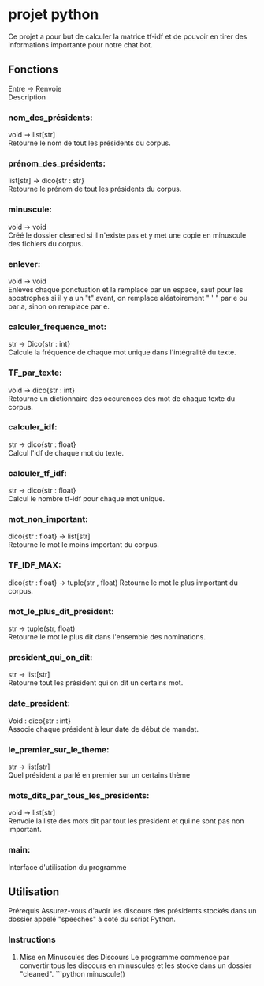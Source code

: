 # projet python
Ce projet a pour but de calculer la matrice tf-idf et de pouvoir en tirer des informations importante pour notre chat bot.
## Fonctions
Entre -> Renvoie  
Description

### nom_des_présidents:
void -> list[str]  
Retourne le nom de tout les présidents du corpus.

### prénom_des_présidents:
list[str] -> dico{str : str}  
Retourne le prénom de tout les présidents du corpus.

### minuscule:
void -> void  
Créé le dossier cleaned si il n'existe pas et y met une copie en minuscule des fichiers du corpus.

### enlever:
void -> void  
Enlèves chaque ponctuation et la remplace par un espace, sauf pour les apostrophes si il y a un "t" avant, on remplace aléatoirement " ' " par e ou par a, sinon on remplace par e.

### calculer_frequence_mot:
str -> Dico{str : int}  
Calcule la fréquence de chaque mot unique dans l'intégralité du texte.

### TF_par_texte:
void -> dico{str : int}  
Retourne un dictionnaire des occurences des mot de chaque texte du corpus.

### calculer_idf:
str -> dico{str : float}  
Calcul l'idf de chaque mot du texte.

### calculer_tf_idf:
str -> dico{str : float}  
Calcul le nombre tf-idf pour chaque mot unique.

### mot_non_important:
dico{str : float} -> list[str]  
Retourne le mot le moins important du corpus.

### TF_IDF_MAX:  
dico{str : float} -> tuple(str , float)
Retourne le mot le plus important du corpus.

### mot_le_plus_dit_president:
str -> tuple(str, float)  
Retourne le mot le plus dit dans l'ensemble des nominations.

### president_qui_on_dit:
str -> list[str]  
Retourne tout les président qui on dit un certains mot.

### date_president:
Void : dico{str : int}  
Associe chaque président à leur date de début de mandat.

### le_premier_sur_le_theme:
str -> list[str]  
Quel président a parlé en premier sur un certains thème

### mots_dits_par_tous_les_presidents:
void ->  list[str]  
Renvoie la liste des mots dit par tout les president et qui ne sont pas non important.

### main:
Interface d'utilisation du programme

## Utilisation
Prérequis Assurez-vous d'avoir les discours des présidents stockés dans un dossier appelé "speeches" à côté du script Python. 
### Instructions  
1. Mise en Minuscules des Discours Le programme commence par convertir tous les discours en minuscules et les stocke dans un dossier "cleaned". ```python minuscule()
